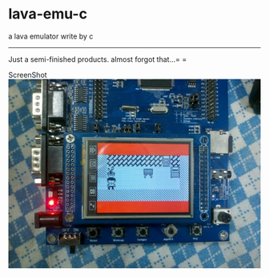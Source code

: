 lava-emu-c
==========

a lava emulator write by c

----
Just a semi-finished products.
almost forgot that...= =

ScreenShot
![1](https://github.com/fwindpeak/lava-emu-c/raw/master/screenshot/1.jpg)
